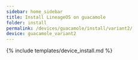 ```yaml
---
sidebar: home_sidebar
title: Install LineageOS on guacamole
folder: install
permalink: /devices/guacamole/install/variant2/
device: guacamole_variant2
---
```

{% include templates/device_install.md %}
